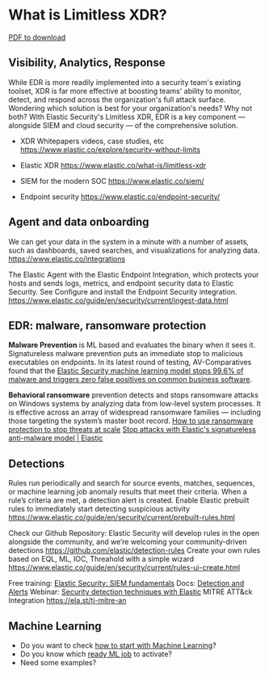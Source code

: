 # What is Limitless XDR?
[PDF to download](https://github.com/franktatjana/elastic-solution-library/blob/main/security/_TFR_Elastic%20Security%20Solution%20Resources_EN.pdf)
## Visibility, Analytics, Response
While EDR is more readily implemented into a security team's existing toolset, XDR is far more effective at boosting teams' ability to monitor, detect, and respond across the organization's full attack surface. Wondering which solution is best for your organization's needs? Why not both? With Elastic Security's Limitless XDR, EDR is a key component — alongside SIEM and cloud security — of the comprehensive solution.
- XDR Whitepapers videos, case studies, etc https://www.elastic.co/explore/security-without-limits  

- Elastic XDR 			https://www.elastic.co/what-is/limitless-xdr 
- SIEM for the modern SOC 	https://www.elastic.co/siem/ 
- Endpoint security 		https://www.elastic.co/endpoint-security/ 

## Agent and data onboarding
We can get your data in the system in a minute with a number of assets, such as dashboards, saved searches, and visualizations for analyzing data. https://www.elastic.co/integrations

The Elastic Agent with the Elastic Endpoint Integration, which protects your hosts and sends logs, metrics, and endpoint security data to Elastic Security. See Configure and install the Endpoint Security integration.  https://www.elastic.co/guide/en/security/current/ingest-data.html 

## EDR: malware, ransomware protection
**Malware Prevention** is ML based and evaluates the binary when it sees it. Signatureless malware prevention puts an immediate stop to malicious executables on endpoints. In its latest round of testing, AV-Comparatives found that the [Elastic Security machine learning model stops 99.6% of malware and triggers zero false positives on common business software](https://www.av-comparatives.org/tests/business-security-test-2020-march-june/). 

**Behavioral ransomware** prevention detects and stops ransomware attacks on Windows systems by analyzing data from low-level system processes. It is effective across an array of widespread ransomware families — including those targeting the system’s master boot record.
[How to use ransomware protection to stop threats at scale](https://www.youtube.com/watch?v=EGyy_USqPlU&list=PLhLSfisesZIsYgM2m0SKMV69Malelua2i&index=9) 
[Stop attacks with Elastic's signatureless anti-malware model | Elastic](https://www.elastic.co/de/elasticon/archive/2020/global/stop-attacks-with-elastic-s-signatureless-anti-malware-model)  

## Detections
Rules run periodically and search for source events, matches, sequences, or machine learning job anomaly results that meet their criteria. When a rule’s criteria are met, a detection alert is created.
Enable Elastic prebuilt rules to immediately start detecting suspicious activity  https://www.elastic.co/guide/en/security/current/prebuilt-rules.html 

Check our Github Repository: Elastic Security will develop rules in the open alongside the community, and we’re welcoming your community-driven detections https://github.com/elastic/detection-rules 
Create your own rules based on EQL, ML, IOC, Threahold with a simple wizard https://www.elastic.co/guide/en/security/current/rules-ui-create.html
 
Free training: [Elastic Security: SIEM fundamentals](https://www.elastic.co/training/elastic-security-fundamentals-siem)
Docs:  [Detection and Alerts](https://www.elastic.co/guide/en/security/current/detection-engine-overview.html)
Webinar: [Security detection techniques with Elastic](https://www.elastic.co/webinars/security-detection-techniques-with-elastic) 
MITRE ATT&ck Integration  https://ela.st/tj-mitre-an  

## Machine Learning
* Do you want to check [how to start with Machine Learning](https://github.com/franktatjana/elastic-solution-library/blob/main/security/MLhowtos.md)?
* Do you know which [ready ML job](https://github.com/franktatjana/elastic-solution-library/blob/main/security/MLjobs.md) to activate?
* Need some examples?
